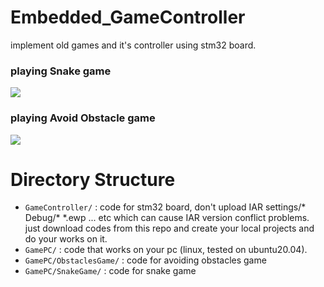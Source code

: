 # Embedded_GameController
implement old games and it's controller using stm32 board. 

### playing Snake game 
<img src="https://github.com/zetwhite/Embedded_GameController/blob/main/demo1.gif">

### playing Avoid Obstacle game
<img src="https://github.com/zetwhite/Embedded_GameController/blob/main/demo2.gif">

# Directory Structure 
* `GameController/` : 
   code for stm32 board, don't upload IAR settings/* Debug/* *.ewp ... etc which can cause IAR version conflict problems. 
   just download codes from this repo and create your local projects and do your works on it. 
* `GamePC/` : 
  code that works on your pc (linux, tested on ubuntu20.04). 
* `GamePC/ObstaclesGame/` : code for avoiding obstacles game 
* `GamePC/SnakeGame/` : code for snake game 
